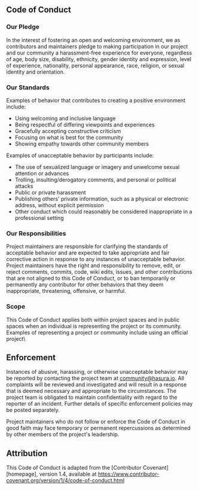 ## Code of Conduct
### Our Pledge  
In the interest of fostering an open and welcoming environment, we as contributors 
and maintainers pledge to making participation in our project and our community a 
harassment-free experience for everyone, regardless of age, body size, disability, 
ethnicity, gender identity and expression, level of experience, nationality, 
personal appearance, race, religion, or sexual identity and orientation. 

### Our Standards  
Examples of behavior that contributes to creating a positive environment include:  
* Using welcoming and inclusive language 
* Being respectful of differing viewpoints and experiences 
* Gracefully accepting constructive criticism 
* Focusing on what is best for the community 
* Showing empathy towards other community members  

Examples of unacceptable behavior by participants include:  
* The use of sexualized language or imagery and unwelcome sexual attention or advances 
* Trolling, insulting/derogatory comments, and personal or political attacks 
* Public or private harassment 
* Publishing others' private information, such as a physical or electronic   address, without explicit permission 
* Other conduct which could reasonably be considered inappropriate in a   professional setting  

### Our Responsibilities  
Project maintainers are responsible for clarifying the standards of acceptable
behavior and are expected to take appropriate and fair corrective action in
response to any instances of unacceptable behavior.  
Project maintainers have the right and responsibility to remove, edit, or 
reject comments, commits, code, wiki edits, issues, and other contributions 
that are not aligned to this Code of Conduct, or to ban temporarily or permanently
any contributor for other behaviors that they deem inappropriate, threatening, offensive, or harmful.  

### Scope  
This Code of Conduct applies both within project spaces and in public spaces 
when an individual is representing the project or its community. Examples of 
representing a project or community include using an official project\

## Enforcement

Instances of abusive, harassing, or otherwise unacceptable behavior may be
reported by contacting the project team at community@hasura.io. All
complaints will be reviewed and investigated and will result in a response that
is deemed necessary and appropriate to the circumstances. The project team is
obligated to maintain confidentiality with regard to the reporter of an incident.
Further details of specific enforcement policies may be posted separately.

Project maintainers who do not follow or enforce the Code of Conduct in good
faith may face temporary or permanent repercussions as determined by other
members of the project's leadership.


## Attribution

This Code of Conduct is adapted from the [Contributor Covenant][homepage], version 1.4,
available at https://www.contributor-covenant.org/version/1/4/code-of-conduct.html

